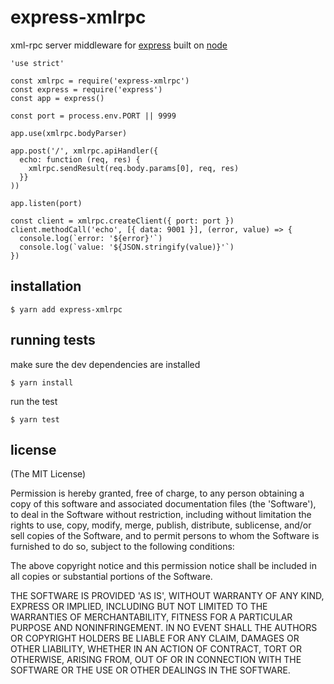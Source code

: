 # express-xmlrpc

  xml-rpc server middleware for [express](http://expressjs.com/)
  built on [node](http://nodejs.org)

    'use strict'

    const xmlrpc = require('express-xmlrpc')
    const express = require('express')
    const app = express()

    const port = process.env.PORT || 9999

    app.use(xmlrpc.bodyParser)

    app.post('/', xmlrpc.apiHandler({
      echo: function (req, res) {
        xmlrpc.sendResult(req.body.params[0], req, res)
      }}
    ))

    app.listen(port)

    const client = xmlrpc.createClient({ port: port })
    client.methodCall('echo', [{ data: 9001 }], (error, value) => {
      console.log(`error: '${error}'`)
      console.log(`value: '${JSON.stringify(value)}'`)
    })


## installation

    $ yarn add express-xmlrpc

## running tests

make sure the dev dependencies are installed

    $ yarn install

run the test

    $ yarn test

## license

(The MIT License)

Permission is hereby granted, free of charge, to any person obtaining
a copy of this software and associated documentation files (the
'Software'), to deal in the Software without restriction, including
without limitation the rights to use, copy, modify, merge, publish,
distribute, sublicense, and/or sell copies of the Software, and to
permit persons to whom the Software is furnished to do so, subject to
the following conditions:

The above copyright notice and this permission notice shall be
included in all copies or substantial portions of the Software.

THE SOFTWARE IS PROVIDED 'AS IS', WITHOUT WARRANTY OF ANY KIND,
EXPRESS OR IMPLIED, INCLUDING BUT NOT LIMITED TO THE WARRANTIES OF
MERCHANTABILITY, FITNESS FOR A PARTICULAR PURPOSE AND NONINFRINGEMENT.
IN NO EVENT SHALL THE AUTHORS OR COPYRIGHT HOLDERS BE LIABLE FOR ANY
CLAIM, DAMAGES OR OTHER LIABILITY, WHETHER IN AN ACTION OF CONTRACT,
TORT OR OTHERWISE, ARISING FROM, OUT OF OR IN CONNECTION WITH THE
SOFTWARE OR THE USE OR OTHER DEALINGS IN THE SOFTWARE.
